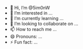 - 👋 Hi, I’m @5im0nW
- 👀 I’m interested in ...
- 🌱 I’m currently learning ...
- 💞️ I’m looking to collaborate on ...
- 📫 How to reach me ...
- 😄 Pronouns: ...
- ⚡ Fun fact: ...

<!---
5im0nW/5im0nW is a ✨ special ✨ repository because its `README.md` (this file) appears on your GitHub profile.
You can click the Preview link to take a look at your changes.
--->
